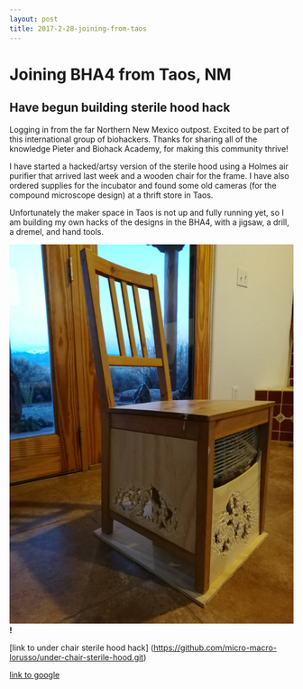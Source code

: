 ```yaml
---
layout: post
title: 2017-2-28-joining-from-taos
---
```


# Joining BHA4 from Taos, NM

## Have begun building sterile hood hack

Logging in from the far Northern New Mexico outpost. Excited to be part of this international group of biohackers. Thanks for sharing all of the knowledge Pieter and Biohack Academy, for making this community thrive! 

I have started a hacked/artsy version of the sterile hood using a Holmes air purifier that arrived last week and a wooden chair for the frame. I have also ordered supplies for the incubator and found some old cameras (for the compound microscope design) at a thrift store in Taos.

Unfortunately the maker space in Taos is not up and fully running yet, so I am building my own hacks of the designs in the BHA4, with a jigsaw, a drill, a dremel, and hand tools.

![](https://raw.githubusercontent.com/micro-macro-lorusso/under-chair-sterile-hood/master/m-lorusso-sterile-hood-chair-process-1.jpg)
**!**

[link to under chair sterile hood hack] (https://github.com/micro-macro-lorusso/under-chair-sterile-hood.git)

[link to google](www.google.com)
